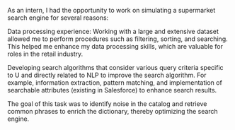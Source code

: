As an intern, I had the opportunity to work on simulating a supermarket search engine for several reasons:

Data processing experience: Working with a large and extensive dataset allowed me to perform procedures such as filtering, sorting, and searching. This helped me enhance my data processing skills, which are valuable for roles in the retail industry.

Developing search algorithms that consider various query criteria specific to U and directly related to NLP to improve the search algorithm. For example, information extraction, pattern matching, and implementation of searchable attributes (existing in Salesforce) to enhance search results.

The goal of this task was to identify noise in the catalog and retrieve common phrases to enrich the dictionary, thereby optimizing the search engine.
